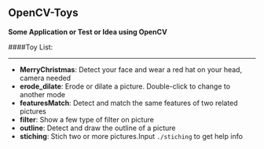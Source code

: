 ## OpenCV-Toys
**Some Application or Test or Idea using OpenCV**


####Toy List:
***
+ **MerryChristmas**: Detect your face and wear a red hat on your head, camera needed
+ **erode_dilate**: Erode or dilate a picture. Double-click to change to another mode
+ **featuresMatch**: Detect and match the same features of two related pictures
+ **filter**: Show a few type of filter on picture
+ **outline**: Detect and draw the outline of a picture
+ **stiching**: Stich two or more pictures.Input `./stiching` to get help info
